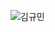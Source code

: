 ![김규민](https://user-images.githubusercontent.com/22493971/160331918-a77973be-82b8-48b4-bb6c-7816586813ff.png)
